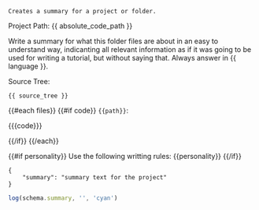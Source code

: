 ```description
Creates a summary for a project or folder.
```

Project Path: {{ absolute_code_path }}

Write a summary for what this folder files are about in an easy to understand way, indicanting all relevant information as if it was going to be used for writing a tutorial, but without saying that. Always answer in {{ language }}.

Source Tree:
```
{{ source_tree }}
```

{{#each files}}
{{#if code}}
`{{path}}`:

{{{code}}}

{{/if}}
{{/each}}

{{#if personality}}
Use the following writting rules:
{{personality}}
{{/if}}

```json:schema
{
    "summary": "summary text for the project"
}
```

```js
log(schema.summary, '', 'cyan')
```